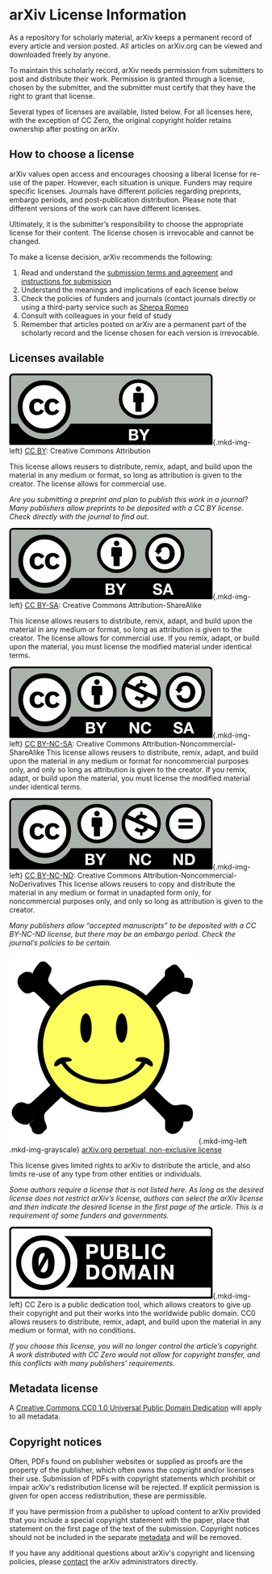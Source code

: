 <style>
.mkd-img-left {
  float:left;
  width:100%;
  margin-top:0;
}
.mkd-img-grayscale {
  filter:grayscale(1);
}
</style>

arXiv License Information
=========================

As a repository for scholarly material, arXiv keeps a permanent record of every article and version posted. All articles on arXiv.org can be viewed and downloaded freely by anyone.

To maintain this scholarly record, arXiv needs permission from submitters to post and distribute their work. Permission is granted through a license, chosen by the submitter, and the submitter must certify that they have the right to grant that license.

Several types of licenses are available, listed below. For all licenses here, with the exception of CC Zero, the original copyright holder retains ownership after posting on arXiv.

How to choose a license
-----------------------

arXiv values open access and encourages choosing a liberal license for re-use of the paper. However, each situation is unique. Funders may require specific licenses. Journals have different policies regarding preprints, embargo periods, and post-publication distribution. Please note that different versions of the work can have different licenses.

Ultimately, it is the submitter’s responsibility to choose the appropriate license for their content. The license chosen is irrevocable and cannot be changed.

To make a license decision, arXiv recommends the following:
1. Read and understand the [submission terms and agreement](policies/submission_agreement) and [instructions for submission](policies/instructions_for_submission)
2. Understand the meanings and implications of each license below
3. Check the policies of funders and journals (contact journals directly or using a third-party service such as [Sherpa Romeo](https://v2.sherpa.ac.uk/romeo/about.html)
4. Consult with colleagues in your field of study
5. Remember that articles posted on arXiv are a permanent part of the scholarly record and the license chosen for each version is irrevocable.

Licenses available
------------------
![CC BY](images/cc-by.png){.mkd-img-left} [CC BY](https://creativecommons.org/licenses/by/4.0/): Creative Commons Attribution

This license allows reusers to distribute, remix, adapt, and build upon the material in any medium or format, so long as attribution is given to the creator. The license allows for commercial use.

_Are you submitting a preprint and plan to publish this work in a journal? Many publishers allow preprints to be deposited with a CC BY license. Check directly with the journal to find out._

![CC BY-SA](images/cc-by-sa.png){.mkd-img-left} [CC BY-SA](https://creativecommons.org/licenses/by-sa/4.0/): Creative Commons Attribution-ShareAlike

This license allows reusers to distribute, remix, adapt, and build upon the material in any medium or format, so long as attribution is given to the creator. The license allows for commercial use. If you remix, adapt, or build upon the material, you must license the modified material under identical terms.

![CC BY-NC-SA](images/cc-by-nc-sa.png){.mkd-img-left} [CC BY-NC-SA](https://creativecommons.org/licenses/by-nc-sa/4.0/): Creative Commons Attribution-Noncommercial-ShareAlike
This license allows reusers to distribute, remix, adapt, and build upon the material in any medium or format for noncommercial purposes only, and only so long as attribution is given to the creator. If you remix, adapt, or build upon the material, you must license the modified material under identical terms.

![CC BY-NC-ND](images/cc-by-nc-nd.png){.mkd-img-left} [CC BY-NC-ND](https://creativecommons.org/licenses/by-nc-nd/4.0/): Creative Commons Attribution-Noncommercial-NoDerivatives
This license allows reusers to copy and distribute the material in any medium or format in unadapted form only, for noncommercial purposes only, and only so long as attribution is given to the creator.

_Many publishers allow “accepted manuscripts” to be deposited with a CC BY-NC-ND license, but there may be an embargo period. Check the journal’s policies to be certain._

![arXiv perpetual, non-exclusive license](images/arxiv-non-exclusive.png){.mkd-img-left .mkd-img-grayscale} [arXiv.org perpetual, non-exclusive license](https://arxiv.org/licenses/nonexclusive-distrib/1.0/)

This license gives limited rights to arXiv to distribute the article, and also limits re-use of any type from other entities or individuals.

_Some authors require a license that is not listed here. As long as the desired license does not restrict arXiv’s license, authors can select the arXiv license and then indicate the desired license in the first page of the article. This is a requirement of some funders and governments._

![CC Zero](images/cc-zero.png){.mkd-img-left} CC Zero is a public dedication tool, which allows creators to give up their copyright and put their works into the worldwide public domain. CC0 allows reusers to distribute, remix, adapt, and build upon the material in any medium or format, with no conditions.

_If you choose this license, you will no longer control the article’s copyright. A work distributed with CC Zero would not allow for copyright transfer, and this conflicts with many publishers’ requirements._


Metadata license
----------------
A [Creative Commons CC0 1.0 Universal Public Domain Dedication](https://creativecommons.org/publicdomain/zero/1.0/) will apply to all metadata.

Copyright notices
-----------------
Often, PDFs found on publisher websites or supplied as proofs are the property of the publisher, which often owns the copyright and/or licenses their use. Submission of PDFs with copyright statements which prohibit or impair arXiv's redistribution license will be rejected. If explicit permission is given for open access redistribution, these are permissible.

If you have permission from a publisher to upload content to arXiv provided that you include a special copyright statement with the paper, place that statement on the first page of the text of the submission. Copyright notices should not be included in the separate [metadata](/help/prep#comments) and will be removed.

If you have any additional questions about arXiv's copyright and licensing policies, please [contact](/help/contact) the arXiv administrators directly.
